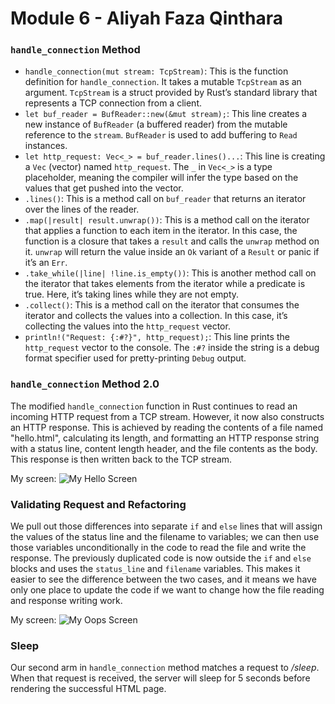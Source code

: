 # Module 6 - Aliyah Faza Qinthara

### `handle_connection` Method
- `handle_connection(mut stream: TcpStream)`: This is the function definition for `handle_connection`. It takes a mutable `TcpStream` as an argument. `TcpStream` is a struct provided by Rust’s standard library that represents a TCP connection from a client.
- `let buf_reader = BufReader::new(&mut stream);`: This line creates a new instance of `BufReader` (a buffered reader) from the mutable reference to the `stream`. `BufReader` is used to add buffering to `Read` instances.
- `let http_request: Vec<_> = buf_reader.lines()...`: This line is creating a `Vec` (vector) named `http_request`. The `_` in `Vec<_>` is a type placeholder, meaning the compiler will infer the type based on the values that get pushed into the vector.
- `.lines()`: This is a method call on `buf_reader` that returns an iterator over the lines of the reader.
- `.map(|result| result.unwrap())`: This is a method call on the iterator that applies a function to each item in the iterator. In this case, the function is a closure that takes a `result` and calls the `unwrap` method on it. `unwrap` will return the value inside an `Ok` variant of a `Result` or panic if it’s an `Err`.
- `.take_while(|line| !line.is_empty())`: This is another method call on the iterator that takes elements from the iterator while a predicate is true. Here, it’s taking lines while they are not empty.
- `.collect()`: This is a method call on the iterator that consumes the iterator and collects the values into a collection. In this case, it’s collecting the values into the `http_request` vector.
- `println!("Request: {:#?}", http_request);`: This line prints the `http_request` vector to the console. The `:#?` inside the string is a debug format specifier used for pretty-printing `Debug` output.

### `handle_connection` Method 2.0
The modified `handle_connection` function in Rust continues to read an incoming HTTP request from a TCP stream. However, it now also constructs an HTTP response. This is achieved by reading the contents of a file named "hello.html", calculating its length, and formatting an HTTP response string with a status line, content length header, and the file contents as the body. This response is then written back to the TCP stream.

My screen:
![My Hello Screen](https://cdn.discordapp.com/attachments/1030834426126544907/1221050530848313354/Screenshot_2024-03-23_171351.png?ex=66112aec&is=65feb5ec&hm=b213888916de2aebadf64516cc752ccbd56ff54a96012e83ca2d8e66b18bbd60&)

### Validating Request and Refactoring
We pull out those differences into separate `if` and `else` lines that will assign the values of the status line and the filename to variables; we can then use those variables unconditionally in the code to read the file and write the response. The previously duplicated code is now outside the `if` and `else` blocks and uses the `status_line` and `filename` variables. This makes it easier to see the difference between the two cases, and it means we have only one place to update the code if we want to change how the file reading and response writing work.

My screen:
![My Oops Screen](https://cdn.discordapp.com/attachments/1030834426126544907/1221050506026156154/Screenshot_2024-03-23_174808.png?ex=66112ae6&is=65feb5e6&hm=c85071f13a93e692e0da3bb991126569d31eeb88cbbe26586ea6e189be317908&)

### Sleep
Our second arm in `handle_connection` method matches a request to _/sleep_. When that request is received, the server will sleep for 5 seconds before rendering the successful HTML page.
